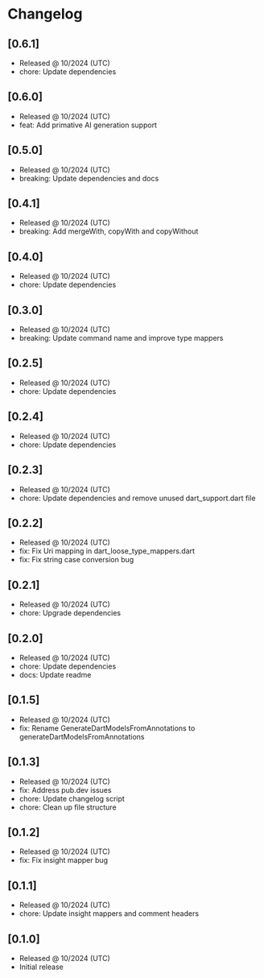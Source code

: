 # Changelog

## [0.6.1]

- Released @ 10/2024 (UTC)
- chore: Update dependencies

## [0.6.0]

- Released @ 10/2024 (UTC)
- feat: Add primative AI generation support

## [0.5.0]

- Released @ 10/2024 (UTC)
- breaking: Update dependencies and docs

## [0.4.1]

- Released @ 10/2024 (UTC)
- breaking: Add mergeWith, copyWith and copyWithout

## [0.4.0]

- Released @ 10/2024 (UTC)
- chore: Update dependencies

## [0.3.0]

- Released @ 10/2024 (UTC)
- breaking: Update command name and improve type mappers

## [0.2.5]

- Released @ 10/2024 (UTC)
- chore: Update dependencies

## [0.2.4]

- Released @ 10/2024 (UTC)
- chore: Update dependencies

## [0.2.3]

- Released @ 10/2024 (UTC)
- chore: Update dependencies and remove unused dart_support.dart file

## [0.2.2]

- Released @ 10/2024 (UTC)
- fix: Fix Uri mapping in dart_loose_type_mappers.dart
- fix: Fix string case conversion bug

## [0.2.1]

- Released @ 10/2024 (UTC)
- chore: Upgrade dependencies

## [0.2.0]

- Released @ 10/2024 (UTC)
- chore: Update dependencies
- docs: Update readme

## [0.1.5]

- Released @ 10/2024 (UTC)
- fix: Rename GenerateDartModelsFromAnnotations to generateDartModelsFromAnnotations

## [0.1.3]

- Released @ 10/2024 (UTC)
- fix: Address pub.dev issues
- chore: Update changelog script
- chore: Clean up file structure

## [0.1.2]

- Released @ 10/2024 (UTC)
- fix: Fix insight mapper bug

## [0.1.1]

- Released @ 10/2024 (UTC)
- chore: Update insight mappers and comment headers

## [0.1.0]

- Released @ 10/2024 (UTC)
- Initial release
